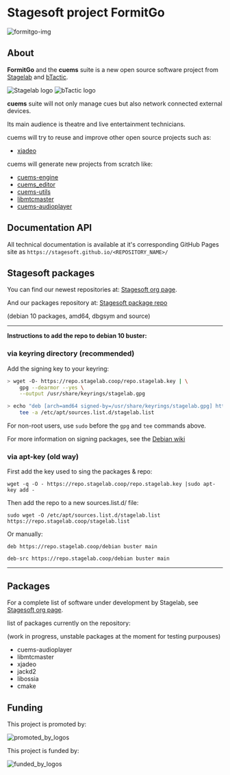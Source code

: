 # Stagesoft project FormitGo

![formitgo-img](https://stagelab.coop/wp-content/uploads/2021/05/stagelab_workingnodes_01.png)


## About

**FormitGo** and the **cuems** suite is a new open source software project from [Stagelab](https://www.stagelab.coop) and [bTactic](https://www.btactic.com).

![Stagelab logo](https://stagelab.coop/wp-content/uploads/2021/05/stagelabcoop_head.png) ![bTactic logo](https://www.btactic.com/wp-content/uploads/2018/10/logo-btactic.png)

**cuems** suite will not only manage cues but also network connected external devices.

Its main audience is theatre and live entertainment technicians.

cuems will try to reuse and improve other open source projects such as:

* [xjadeo](https://github.com/stagesoft/xjadeo)

cuems will generate new projects from scratch like:

* [cuems-engine](https://github.com/stagesoft/cuems-engine)
* [cuems_editor](https://github.com/stagesoft/cuems_editor)
* [cuems-utils](https://github.com/stagesoft/cuems-utils)
* [libmtcmaster](https://github.com/stagesoft/libmtcmaster)
* [cuems-audioplayer](https://github.com/stagesoft/cuems-audioplayer)


## Documentation API

All technical documentation is available at it's corresponding GitHub Pages site as `https://stagesoft.github.io/<REPOSITORY_NAME>/`


## Stagesoft packages

You can find our newest repositories at: [Stagesoft org page](https://github.com/stagesoft).

And our packages repository at: [Stagesoft package repo](https://repo.stagelab.coop)

(debian 10 packages, amd64, dbgsym and source)

______

**Instructions to add the repo to debian 10 buster:**

### via keyring directory (recommended)

Add the signing key to your keyring:
```bash
> wget -O- https://repo.stagelab.coop/repo.stagelab.key | \
    gpg --dearmor --yes \
    --output /usr/share/keyrings/stagelab.gpg

> echo "deb [arch=amd64 signed-by=/usr/share/keyrings/stagelab.gpg] https://repo.stagelab.coop/debian buster main" | \
    tee -a /etc/apt/sources.list.d/stagelab.list
```

For non-root users, use `sudo` before the `gpg` and `tee` commands above.

For more information on signing packages, see the [Debian wiki](https://wiki.debian.org/SecureApt#Settingupasecureaptrepository)


### via apt-key (old way)
First add the key used to sing the packages & repo:

`wget -q -O - https://repo.stagelab.coop/repo.stagelab.key |sudo apt-key add -`

Then add the repo to a new sources.list.d/ file:

`sudo wget -O /etc/apt/sources.list.d/stagelab.list https://repo.stagelab.coop/stagelab.list`

Or manually:

`deb https://repo.stagelab.coop/debian buster main`

`deb-src https://repo.stagelab.coop/debian buster main`
____


## Packages

For a complete list of software under development by Stagelab, see [Stagesoft org page](https://github.com/stagesoft).

list of packages currently on the repository:

(work in progress, unstable packages at the moment for testing purpouses)
* cuems-audioplayer
* libmtcmaster
* xjadeo
* jackd2
* libossia
* cmake
 
## Funding

This project is promoted by:

![promoted_by_logos](https://stagelab.coop/wp-content/uploads/2021/06/logo_economiasocial_.png)

This project is funded by:

![funded_by_logos](https://stagelab.coop/wp-content/uploads/2021/05/logo_ministerio.png)
